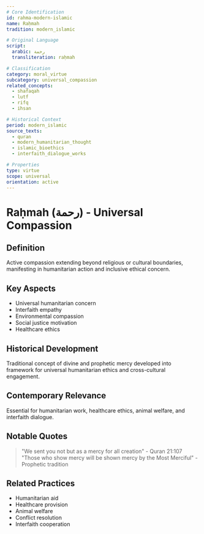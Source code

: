 ```yaml
---
# Core Identification
id: rahma-modern-islamic
name: Raḥmah
tradition: modern_islamic

# Original Language
script:
  arabic: رحمة
  transliteration: raḥmah

# Classification
category: moral_virtue
subcategory: universal_compassion
related_concepts:
  - shafaqah
  - lutf
  - rifq
  - ihsan

# Historical Context
period: modern_islamic
source_texts:
  - quran
  - modern_humanitarian_thought
  - islamic_bioethics
  - interfaith_dialogue_works

# Properties
type: virtue
scope: universal
orientation: active
---
```


# Raḥmah (رحمة) - Universal Compassion

## Definition
Active compassion extending beyond religious or cultural boundaries, manifesting in humanitarian action and inclusive ethical concern.

## Key Aspects
- Universal humanitarian concern
- Interfaith empathy
- Environmental compassion
- Social justice motivation
- Healthcare ethics

## Historical Development
Traditional concept of divine and prophetic mercy developed into framework for universal humanitarian ethics and cross-cultural engagement.

## Contemporary Relevance
Essential for humanitarian work, healthcare ethics, animal welfare, and interfaith dialogue.

## Notable Quotes
> "We sent you not but as a mercy for all creation" - Quran 21:107
> "Those who show mercy will be shown mercy by the Most Merciful" - Prophetic tradition

## Related Practices
- Humanitarian aid
- Healthcare provision
- Animal welfare
- Conflict resolution
- Interfaith cooperation